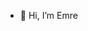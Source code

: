 - 👋 Hi, I’m Emre
<!---
- 👀 I’m interested in React
- 🌱 I’m currently learning ...
- 💞️ I’m looking to collaborate on ...
- 📫 How to reach me ...

aemrei/aemrei is a ✨ special ✨ repository because its `README.md` (this file) appears on your GitHub profile.
You can click the Preview link to take a look at your changes.
--->
